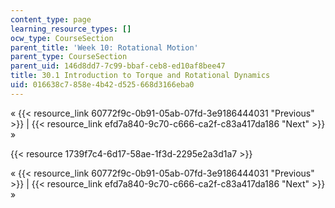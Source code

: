 ```yaml
---
content_type: page
learning_resource_types: []
ocw_type: CourseSection
parent_title: 'Week 10: Rotational Motion'
parent_type: CourseSection
parent_uid: 146d8dd7-7c99-bbaf-ceb8-ed10af8bee47
title: 30.1 Introduction to Torque and Rotational Dynamics
uid: 016638c7-858e-4b42-d525-668d3166eba0
---
```


« {{< resource_link 60772f9c-0b91-05ab-07fd-3e9186444031 "Previous" >}} | {{< resource_link efd7a840-9c70-c666-ca2f-c83a417da186 "Next" >}} »

{{< resource 1739f7c4-6d17-58ae-1f3d-2295e2a3d1a7 >}}

« {{< resource_link 60772f9c-0b91-05ab-07fd-3e9186444031 "Previous" >}} | {{< resource_link efd7a840-9c70-c666-ca2f-c83a417da186 "Next" >}} »